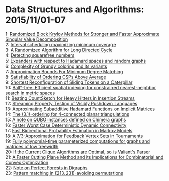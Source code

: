 # Data Structures and Algorithms: 2015/11/01-07  
1: [Randomized Block Krylov Methods for Stronger and Faster Approximate  Singular Value Decomposition](https://doi.org/10.48550/arXiv.1504.05477)  
2: [Interval scheduling maximizing minimum coverage](https://doi.org/10.48550/arXiv.1508.07820)  
3: [A Randomized Algorithm for Long Directed Cycle](https://doi.org/10.48550/arXiv.1510.08892)  
4: [Detecting squarefree numbers](https://doi.org/10.48550/arXiv.1304.6937)  
5: [Expanders with respect to Hadamard spaces and random graphs](https://doi.org/10.48550/arXiv.1306.5434)  
6: [Complexity of Grundy coloring and its variants](https://doi.org/10.48550/arXiv.1407.5336)  
7: [Approximation Bounds For Minimum Degree Matching](https://doi.org/10.48550/arXiv.1408.0596)  
8: [Satisfiability of Ordering CSPs Above Average](https://doi.org/10.48550/arXiv.1503.03851)  
9: [Shortest Reconfiguration of Sliding Tokens on a Caterpillar](https://doi.org/10.48550/arXiv.1511.00243)  
10: [Ball*-tree: Efficient spatial indexing for constrained nearest-neighbor  search in metric spaces](https://doi.org/10.48550/arXiv.1511.00628)  
11: [Beating CountSketch for Heavy Hitters in Insertion Streams](https://doi.org/10.48550/arXiv.1511.00661)  
12: [Streaming Property Testing of Visibly Pushdown Languages](https://doi.org/10.48550/arXiv.1505.03334)  
13: [Approximating Subadditive Hadamard Functions on Implicit Matrices](https://doi.org/10.48550/arXiv.1511.00838)  
14: [The (3,1)-ordering for 4-connected planar triangulations](https://doi.org/10.48550/arXiv.1511.00873)  
15: [A note on QUBO instances defined on Chimera graphs](https://doi.org/10.48550/arXiv.1306.1202)  
16: [Faster Worst Case Deterministic Dynamic Connectivity](https://doi.org/10.48550/arXiv.1507.05944)  
17: [Fast Bidirectional Probability Estimation in Markov Models](https://doi.org/10.48550/arXiv.1507.05998)  
18: [A 7/3-Approximation for Feedback Vertex Sets in Tournaments](https://doi.org/10.48550/arXiv.1511.01137)  
19: [Fully polynomial-time parameterized computations for graphs and matrices  of low treewidth](https://doi.org/10.48550/arXiv.1511.01379)  
20: [If the Current Clique Algorithms are Optimal, so is Valiant's Parser](https://doi.org/10.48550/arXiv.1504.01431)  
21: [A Faster Cutting Plane Method and its Implications for Combinatorial and  Convex Optimization](https://doi.org/10.48550/arXiv.1508.04874)  
22: [Note on Perfect Forests in Digraphs](https://doi.org/10.48550/arXiv.1511.01661)  
23: [Pattern matching in $(213,231)$-avoiding permutations](https://doi.org/10.48550/arXiv.1511.01770)  